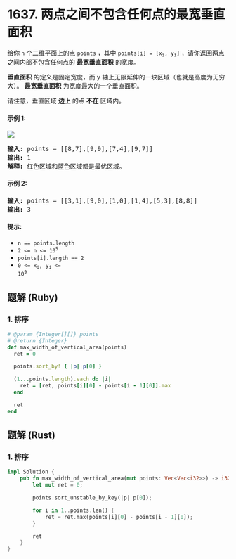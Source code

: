 # 1637. 两点之间不包含任何点的最宽垂直面积
给你 `n` 个二维平面上的点 `points` ，其中 <code>points[i] = [x<sub>i</sub>, y<sub>i</sub>]</code> ，请你返回两点之间内部不包含任何点的 **最宽垂直面积** 的宽度。

**垂直面积** 的定义是固定宽度，而 y 轴上无限延伸的一块区域（也就是高度为无穷大）。 **最宽垂直面积** 为宽度最大的一个垂直面积。

请注意，垂直区域 **边上** 的点 **不在** 区域内。

#### 示例 1:
![](https://assets.leetcode-cn.com/aliyun-lc-upload/uploads/2020/10/31/points3.png)
<pre>
<strong>输入:</strong> points = [[8,7],[9,9],[7,4],[9,7]]
<strong>输出:</strong> 1
<strong>解释:</strong> 红色区域和蓝色区域都是最优区域。
</pre>

#### 示例 2:
<pre>
<strong>输入:</strong> points = [[3,1],[9,0],[1,0],[1,4],[5,3],[8,8]]
<strong>输出:</strong> 3
</pre>

#### 提示:
* `n == points.length`
* <code>2 <= n <= 10<sup>5</sup></code>
* `points[i].length == 2`
* <code>0 <= x<sub>i</sub>, y<sub>i</sub> <= 10<sup>9</sup></code>

## 题解 (Ruby)

### 1. 排序
```Ruby
# @param {Integer[][]} points
# @return {Integer}
def max_width_of_vertical_area(points)
  ret = 0

  points.sort_by! { |p| p[0] }

  (1...points.length).each do |i|
    ret = [ret, points[i][0] - points[i - 1][0]].max
  end

  ret
end
```

## 题解 (Rust)

### 1. 排序
```Rust
impl Solution {
    pub fn max_width_of_vertical_area(mut points: Vec<Vec<i32>>) -> i32 {
        let mut ret = 0;

        points.sort_unstable_by_key(|p| p[0]);

        for i in 1..points.len() {
            ret = ret.max(points[i][0] - points[i - 1][0]);
        }

        ret
    }
}
```
